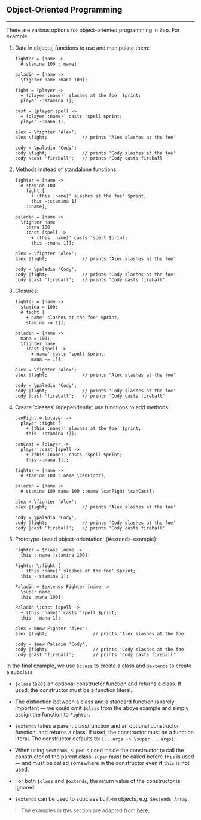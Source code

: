 ## Object-Oriented Programming

---

There are various options for object-oriented programming in Zap. For example:

1. Data in objects; functions to use and manipulate them:

    ```
    fighter = [name ->
      # stamina 100 ::name];

    paladin = [name -> 
      \fighter name :mana 100];

    fight = [player ->
      + (player :name)' slashes at the foe' $print;
      player -:stamina 1];

    cast = [player spell ->
      + (player :name)' casts 'spell $print;
      player -:mana 1];
      
    alex = \fighter 'Alex';
    alex \fight;             // prints 'Alex slashes at the foe'

    cody = \paladin 'Cody';
    cody \fight;             // prints 'Cody slashes at the foe'
    cody \cast 'fireball';   // prints 'Cody casts fireball
    ```

1. Methods instead of standalone functions:

    ```
    fighter = [name ->
      # stamina 100
        fight [
          + (this :name)' slashes at the foe' $print;
          this -:stamina 1]
        ::name];

    paladin = [name ->
      \fighter name
        :mana 100
        :cast [spell ->
          + (this :name)' casts 'spell $print;
          this -:mana 1]];

    alex = \fighter 'Alex';
    alex |fight;             // prints 'Alex slashes at the foe'

    cody = \paladin 'Cody';
    cody |fight;             // prints 'Cody slashes at the foe'
    cody |cast 'fireball';   // prints 'Cody casts fireball'
    ```

1. Closures:

    ```
    fighter = [name ->
      stamina = 100;
      # fight [
        + name' slashes at the foe' $print;
        stamina -= 1]];

    paladin = [name ->
      mana = 100;
      \fighter name
        :cast [spell ->
          + name' casts 'spell $print;
          mana -= 1]];

    alex = \fighter 'Alex';
    alex |fight;             // prints 'Alex slashes at the foe'

    cody = \paladin 'Cody';
    cody |fight;             // prints 'Cody slashes at the foe'
    cody |cast 'fireball';   // prints 'Cody casts fireball'
    ```

1. Create 'classes' independently; use functions to add methods:

    ```
    canFight = [player ->
      player :fight [
        + (this :name)' slashes at the foe' $print;
        this -:stamina 1]];

    canCast = [player ->
      player :cast [spell ->
        + (this :name)' casts 'spell $print;
        this -:mana 1]];

    fighter = [name ->
      # stamina 100 ::name \canFight];

    paladin = [name -> 
      # stamina 100 mana 100 ::name \canFight \canCast];
      
    alex = \fighter 'Alex';
    alex |fight;             // prints 'Alex slashes at the foe'

    cody = \paladin 'Cody';
    cody |fight;             // prints 'Cody slashes at the foe'
    cody |cast 'fireball';   // prints 'Cody casts fireball'
    ```

1. Prototype-based object-orientation: {#extends-example}

    ```
    Fighter = $class [name ->
      this ::name :stamina 100];

    Fighter \:fight [
      + (this :name)' slashes at the foe' $print;
      this -:stamina 1];

    Paladin = $extends Fighter [name ->
      \super name;
      this :mana 100];

    Paladin \:cast [spell ->
      + (this :name)' casts 'spell $print;
      this -:mana 1];

    alex = $new Fighter 'Alex';
    alex |fight;                 // prints 'Alex slashes at the foe'

    cody = $new Paladin 'Cody';
    cody |fight;                 // prints 'Cody slashes at the foe'
    cody |cast 'fireball';       // prints 'Cody casts fireball'
    ```

  In the final example, we use `$class` to create a class and `$extends` to create a subclass:

  * `$class` takes an optional constructor function and returns a class. If used, the constructor must be a function literal.

  * The distinction between a class and a standard function is rarely important &mdash; we could omit `$class` from the above example and simply assign the function to `Fighter`.

  * `$extends` takes a parent class/function and an optional constructor function, and returns a class. If used, the constructor must be a function literal. The constructor defaults to: `[...args -> \super ...args]`.

  * When using `$extends`, `super` is used inside the constructor to call the constructor of the parent class. `super` must be called before `this` is used &mdash; and must be called somewhere in the constructor even if `this` is not used.

  * For both `$class` and `$extends`, the return value of the constructor is ignored.

  * `$extends` can be used to subclass built-in objects, e.g. `$extends Array`.

> The examples in this section are adapted from [here](https://medium.com/code-monkey/object-composition-in-javascript-2f9b9077b5e6).